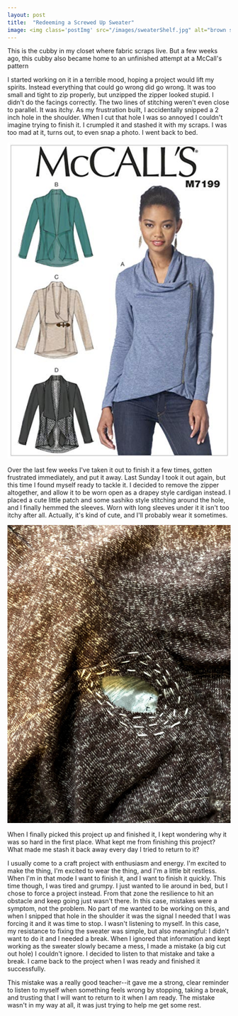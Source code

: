 ```yaml
---
layout: post
title:  "Redeeming a Screwed Up Sweater"
image: <img class='postImg' src="/images/sweaterShelf.jpg" alt="brown speckled fabric in a crumpled pile"/>
---
```


This is the cubby in my closet where fabric scraps live. But a few weeks ago, this cubby also became home to an unfinished attempt at a McCall's pattern

I started working on it in a terrible mood, hoping a project would lift my spirits. Instead everything that could go wrong did go wrong. It was too small and tight to zip properly, but unzipped the zipper looked stupid. I didn't do the facings correctly. The two lines of stitching weren't even close to parallel. It was itchy. As my frustration built, I accidentally snipped a 2 inch hole in the shoulder. When I cut that hole I was so annoyed I couldn't imagine trying to finish it. I crumpled it and stashed it with my scraps. I was too mad at it, turns out, to even snap a photo. I went back to bed.

<!--more--> 

<img src='/images/mccallsJacket.png' class='internalPostImg'>

Over the last few weeks I've taken it out to finish it a few times, gotten frustrated immediately, and put it away. Last Sunday I took it out again, but this time I found myself ready to tackle it. I decided to remove the zipper altogether, and allow it to be worn open as a drapey style cardigan instead. I placed a cute little patch and some sashiko style stitching around the hole, and I finally hemmed the sleeves. Worn with long sleeves under it it isn't too itchy after all. Actually, it's kind of cute, and I'll probably wear it sometimes. 

<!--more-->

<img src='/images/sweaterMended.jpg' class='internalPostImg'>

When I finally picked this project up and finished it, I kept wondering why it was so hard in the first place. What kept me from finishing this project? What made me stash it back away every day I tried to return to it?

I usually come to a craft project with enthusiasm and energy. I'm excited to make the thing, I'm excited to wear the thing, and I'm a little bit restless. When I'm in that mode I want to finish it, and I want to finish it quickly. This time though, I was tired and grumpy. I just wanted to lie around in bed, but I chose to force a project instead. From that zone the resilience to hit an obstacle and keep going just wasn't there. In this case, mistakes were a symptom, not the problem. No part of me wanted to be working on this, and when I snipped that hole in the shoulder it was the signal I needed that I was forcing it and it was time to stop. I wasn't listening to myself. In this case, my resistance to fixing the sweater was simple, but also meaningful: I didn't want to do it and I needed a break. When I ignored that information and kept working as the sweater slowly became a mess, I made a mistake (a big cut out hole) I couldn't ignore. I decided to listen to that mistake and take a break. I came back to the project when I was ready and finished it successfully. 

This mistake was a really good teacher--it gave me a strong, clear reminder to listen to myself when something feels wrong by stopping, taking a break, and trusting that I will want to return to it when I am ready. The mistake wasn't in my way at all, it was just trying to help me get some rest. 